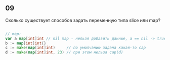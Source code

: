 ## 09

Сколько существует способов задать переменную типа slice или map?

```go

// map:
var a map[int]int // nil map - нельзя добавить данные, a == nil -> true
b := map[int]int{}
c := make(map[int]int)     // по умолчанию задана какая-то cap
d := make(map[int]int, 23) // при этом нельзя cap(d)
```
